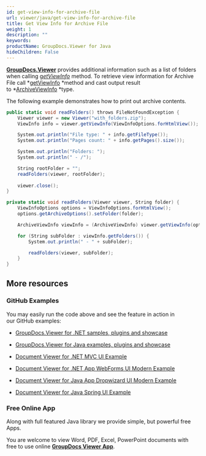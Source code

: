 ```yaml
---
id: get-view-info-for-archive-file
url: viewer/java/get-view-info-for-archive-file
title: Get View Info for Archive File
weight: 1
description: ""
keywords: 
productName: GroupDocs.Viewer for Java
hideChildren: False
---
```

[**GroupDocs.Viewer**](https://products.groupdocs.com/viewer/java) provides additional information such as a list of folders when calling [g*etViewInfo*](https://apireference.groupdocs.com/java/viewer/com.groupdocs.viewer/Viewer#getViewInfo(com.groupdocs.viewer.options.ViewInfoOptions)) method. To retrieve view information for Archive File call *[getViewInfo](https://apireference.groupdocs.com/java/viewer/com.groupdocs.viewer/Viewer#getViewInfo(com.groupdocs.viewer.options.ViewInfoOptions)) *method and cast output result to *[ArchiveViewInfo](https://apireference.groupdocs.com/java/viewer/com.groupdocs.viewer.results/ArchiveViewInfo) *type.

The following example demonstrates how to print out archive contents.

```csharp
public static void readFolders() throws FileNotFoundException {
    Viewer viewer = new Viewer("with_folders.zip");
    ViewInfo info = viewer.getViewInfo(ViewInfoOptions.forHtmlView());

    System.out.println("File type: " + info.getFileType());
    System.out.println("Pages count: " + info.getPages().size());

    System.out.println("Folders: ");
    System.out.println(" - /");

    String rootFolder = "";
    readFolders(viewer, rootFolder);
 
	viewer.close();
}

private static void readFolders(Viewer viewer, String folder) {
    ViewInfoOptions options = ViewInfoOptions.forHtmlView();
    options.getArchiveOptions().setFolder(folder);

    ArchiveViewInfo viewInfo = (ArchiveViewInfo) viewer.getViewInfo(options);

    for (String subFolder : viewInfo.getFolders()) {
        System.out.println(" - " + subFolder);

        readFolders(viewer, subFolder);
    }
}
```

## More resources

### GitHub Examples

You may easily run the code above and see the feature in action in our GitHub examples:

*   [GroupDocs.Viewer for .NET samples, plugins and showcase](https://github.com/groupdocs-viewer/GroupDocs.Viewer-for-.NET)
    
*   [GroupDocs.Viewer for Java examples, plugins and showcase](https://github.com/groupdocs-viewer/GroupDocs.Viewer-for-Java)
    
*   [Document Viewer for .NET MVC UI Example](https://github.com/groupdocs-viewer/GroupDocs.Viewer-for-.NET-MVC) 
    
*   [Document Viewer for .NET App WebForms UI Modern Example](https://github.com/groupdocs-viewer/GroupDocs.Viewer-for-.NET-WebForms)
    
*   [Document Viewer for Java App Dropwizard UI Modern Example](https://github.com/groupdocs-viewer/GroupDocs.Viewer-for-Java-Dropwizard)
    
*   [Document Viewer for Java Spring UI Example](https://github.com/groupdocs-viewer/GroupDocs.Viewer-for-Java-Spring)
    

### Free Online App

Along with full featured Java library we provide simple, but powerful free Apps.

You are welcome to view Word, PDF, Excel, PowerPoint documents with free to use online **[GroupDocs Viewer App](https://products.groupdocs.app/viewer)**.
